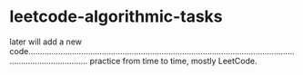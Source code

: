 # leetcode-algorithmic-tasks

later will add a new code......................................................................................................................................................
practice from time to time,
mostly LeetCode.


